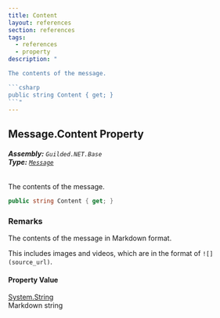 ```yaml
---
title: Content
layout: references
section: references
tags:
  - references
  - property
description: "

The contents of the message.

```csharp
public string Content { get; }
```"
---
```


## Message.Content Property
###### **Assembly:** `Guilded.NET.Base`<br/>**Type:** [`Message`](Message 'Guilded.NET.Base.Content.Message')

The contents of the message.

```csharp
public string Content { get; }
```

### Remarks
  
The contents of the message in Markdown format.  
  
This includes images and videos, which are in the format of `![](source_url)`.

#### Property Value
[System.String](https://docs.microsoft.com/en-us/dotnet/api/System.String 'System.String')  
Markdown string